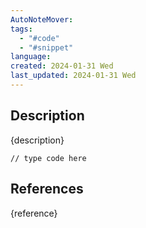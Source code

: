 ```yaml
---
AutoNoteMover: 
tags:
  - "#code"
  - "#snippet"
language: 
created: 2024-01-31 Wed
last_updated: 2024-01-31 Wed
---
```

## Description
{description}

```
// type code here
```

## References
{reference}